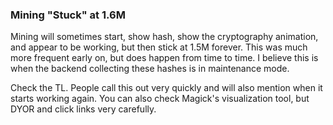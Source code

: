 ### Mining "Stuck" at 1.6M

Mining will sometimes start, show hash, show the cryptography animation, and appear to be working, but then stick at 1.5M forever.  This was much more frequent early on, but does happen from time to time.  I believe this is when the backend collecting these hashes is in maintenance mode.  

Check the TL.  People call this out very quickly and will also mention when it starts working again.  You can also check Magick's visualization tool, but DYOR and click links very carefully.